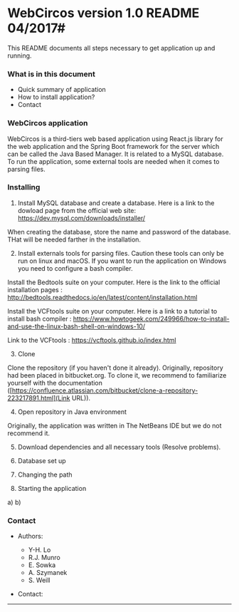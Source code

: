# WebCircos version 1.0 README 04/2017#

This README documents all steps necessary to get application up and running.

### What is in this document ###

* Quick summary of application
* How to install application?
* Contact

### WebCircos application ###

WebCircos is a third-tiers web based application using React.js library for the web application and the Spring Boot framework for the server which can be called the Java Based Manager. It is related to a MySQL database.
To run the application, some external tools are needed when it comes to parsing files. 

### Installing ###

1. Install MySQL database and create a database. 
Here is a link to the dowload page from the official web site: https://dev.mysql.com/downloads/installer/

When creating the database, store the name and password of the database. THat will be needed farther in the installation. 

2. Install externals tools for parsing files. Caution these tools can only be run on linux and macOS. If you want to run the application on Windows you need to configure a bash compiler.  

Install the Bedtools suite on your computer. 
Here is the link to the official installation pages : http://bedtools.readthedocs.io/en/latest/content/installation.html

Install the VCFtools suite on your computer. 
Here is a link to a tutorial to install bash compiler : https://www.howtogeek.com/249966/how-to-install-and-use-the-linux-bash-shell-on-windows-10/
 
Link to the VCFtools : https://vcftools.github.io/index.html

3. Clone

Clone the repository (if you haven't done it already). Originally, repository had been placed in bitbucket.org. To clone it, we recommend to familiarize yourself with the documentation ([https://confluence.atlassian.com/bitbucket/clone-a-repository-223217891.html](Link URL)).

4. Open repository in Java environment

Originally, the application was written in The NetBeans IDE but we do not recommend it.

5. Download dependencies and all necessary tools (Resolve problems).

6. Database set up

7. Changing the path

8. Starting the application

a)
b)

### Contact ###

* Authors: 
    + Y-H. Lo
    + R.J. Munro
    + E. Sowka
    + A. Szymanek
    + S. Weill

* Contact:
---